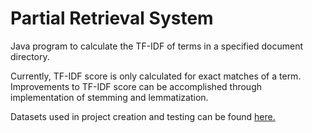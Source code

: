 # Partial Retrieval System

Java program to calculate the TF-IDF of terms in a specified document directory.

Currently, TF-IDF score is only calculated for exact matches of a term. 
Improvements to TF-IDF score can be accomplished through implementation of stemming and lemmatization.

Datasets used in project creation and testing can be found [here.](https://drive.google.com/file/d/1hlkBJ0z4OCj_tFbYwdvsxPrhpyj78w-9/view?usp=sharing)
